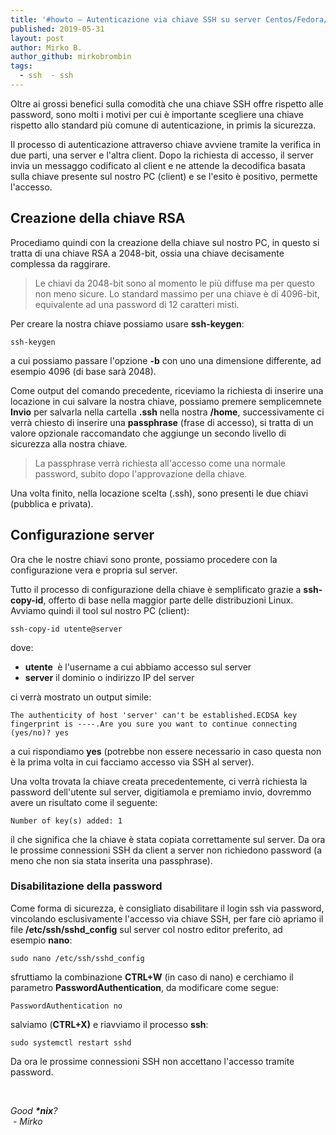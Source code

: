 ```yaml
---
title: '#howto – Autenticazione via chiave SSH su server Centos/Fedora/Debian/Ubuntu e derivate'
published: 2019-05-31
layout: post
author: Mirko B.
author_github: mirkobrombin
tags:
  - ssh  - ssh
---
```

<p>Oltre ai grossi benefici sulla comodità che una chiave SSH offre rispetto alle password, sono molti i motivi per cui è importante scegliere una chiave rispetto allo standard più comune di autenticazione, in primis la sicurezza.</p><p>Il processo di autenticazione attraverso chiave avviene tramite la verifica in due parti, una server e l'altra client. Dopo la richiesta di accesso, il server invia un messaggo codificato al client e ne attende la decodifica basata sulla chiave presente sul nostro PC (client) e se l'esito è positivo, permette l'accesso.</p><h2>Creazione della chiave RSA</h2><p>Procediamo quindi con la creazione della chiave sul nostro PC, in questo si tratta di una chiave&nbsp;RSA a 2048-bit, ossia una chiave decisamente complessa da raggirare.</p><blockquote><p>Le chiavi da 2048-bit sono al momento le più diffuse ma per questo non meno sicure. Lo standard massimo per una chiave è di 4096-bit, equivalente ad una password di 12 caratteri misti.</p></blockquote><p>Per creare la nostra chiave possiamo usare&nbsp;<strong>ssh-keygen</strong>:</p><pre><code>ssh-keygen</code></pre><p>a cui possiamo passare l'opzione&nbsp;<strong>-b</strong>&nbsp;con uno una dimensione differente,&nbsp;ad esempio&nbsp;4096 (di base sarà 2048).</p><p>Come output del comando precedente, riceviamo la richiesta di inserire una locazione in cui salvare la nostra chiave, possiamo premere semplicemnete <strong>Invio</strong> per salvarla nella cartella&nbsp;<strong>.ssh</strong>&nbsp;nella nostra&nbsp;<strong>/home</strong>, successivamente ci verrà chiesto di inserire una&nbsp;<strong>passphrase</strong> (frase di accesso), si tratta di un valore opzionale raccomandato che aggiunge un secondo livello di sicurezza alla nostra chiave.</p><blockquote><p>La passphrase verrà richiesta all'accesso come una normale password, subito dopo l'approvazione della chiave.</p></blockquote><p>Una volta finito, nella locazione scelta (.ssh), sono presenti le due chiavi (pubblica e privata).</p><h2>Configurazione&nbsp;server</h2><p>Ora che le nostre chiavi sono pronte, possiamo&nbsp;procedere con la configurazione vera e propria sul server.</p><p>Tutto il processo di configurazione della chiave è semplificato grazie a&nbsp;<strong>ssh-copy-id</strong>, offerto di base nella maggior parte delle distribuzioni Linux. Avviamo quindi il tool&nbsp;sul nostro PC (client):</p><pre><code>ssh-copy-id utente@server</code></pre><p>dove:</p><ul>	<li><strong>utente&nbsp;</strong>&nbsp;è l'username a cui abbiamo accesso sul server</li>	<li><strong>server</strong>&nbsp;il dominio o indirizzo IP del server</li></ul><p>ci verrà mostrato un output simile:</p><pre><code>The authenticity of host 'server' can't be established.ECDSA key fingerprint is ----.Are you sure you want to continue connecting (yes/no)? yes</code></pre><p>a cui rispondiamo&nbsp;<strong>yes</strong>&nbsp;(potrebbe non essere necessario in caso questa non è la prima volta in cui facciamo accesso via SSH al server).</p><p>Una volta trovata la chiave creata precedentemente, ci verrà richiesta la password dell'utente sul server, digitiamola e premiamo invio, dovremmo avere un risultato come il seguente:</p><pre><code>Number of key(s) added: 1</code></pre><p>il che significa che la chiave è stata copiata correttamente sul server. Da ora le prossime connessioni SSH da client a server non richiedono password (a meno che non sia stata inserita una passphrase).</p><h3>Disabilitazione della password</h3><p>Come forma di sicurezza, è consigliato disabilitare il login ssh via password, vincolando esclusivamente l'accesso via chiave SSH, per fare ciò apriamo il file&nbsp;<strong>/etc/ssh/sshd_config</strong>&nbsp;sul server col nostro editor preferito, ad esempio&nbsp;<strong>nano</strong>:</p><pre><code>sudo nano /etc/ssh/sshd_config</code></pre><p>sfruttiamo la combinazione&nbsp;<strong>CTRL+W</strong>&nbsp;(in caso di nano) e cerchiamo il parametro&nbsp;<strong>PasswordAuthentication</strong>, da modificare come segue:</p><pre><code>PasswordAuthentication no</code></pre><p>salviamo (<strong>CTRL+X)</strong>&nbsp;e riavviamo il processo&nbsp;<strong>ssh</strong>:</p><pre><code>sudo systemctl restart sshd</code></pre><p>Da ora le prossime connessioni SSH non accettano l'accesso tramite password.</p><p>&nbsp;</p><p><em>Good&nbsp;<strong>*nix</strong>?</em><br /><em>&nbsp;- Mirko</em></p>